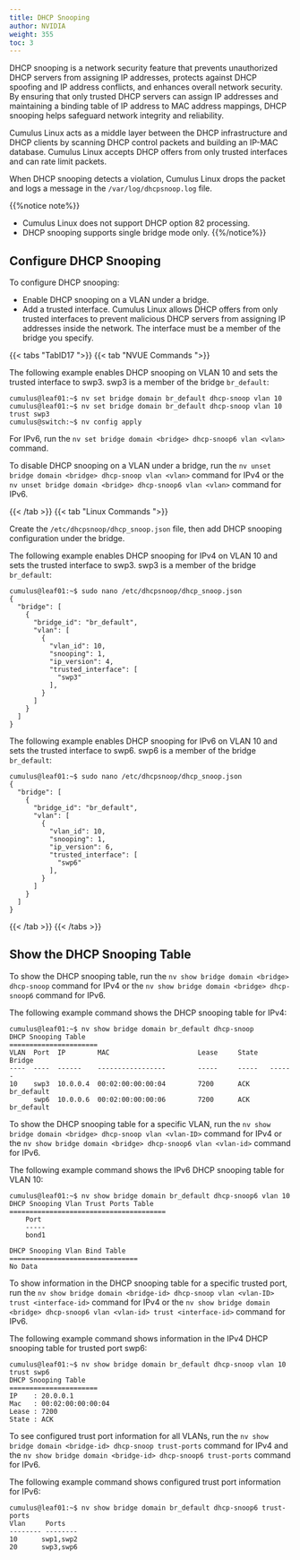 ```yaml
---
title: DHCP Snooping
author: NVIDIA
weight: 355
toc: 3
---
```

DHCP snooping is a network security feature that prevents unauthorized DHCP servers from assigning IP addresses, protects against DHCP spoofing and IP address conflicts, and enhances overall network security. By ensuring that only trusted DHCP servers can assign IP addresses and maintaining a binding table of IP address to MAC address mappings, DHCP snooping helps safeguard network integrity and reliability.

Cumulus Linux acts as a middle layer between the DHCP infrastructure and DHCP clients by scanning DHCP control packets and building an IP-MAC database. Cumulus Linux accepts DHCP offers from only trusted interfaces and can rate limit packets.

When DHCP snooping detects a violation, Cumulus Linux drops the packet and logs a message in the `/var/log/dhcpsnoop.log` file.

{{%notice note%}}
- Cumulus Linux does not support DHCP option 82 processing.
- DHCP snooping supports single bridge mode only.
{{%/notice%}}

## Configure DHCP Snooping

To configure DHCP snooping:
- Enable DHCP snooping on a VLAN under a bridge.
- Add a trusted interface. Cumulus Linux allows DHCP offers from only trusted interfaces to prevent malicious DHCP servers from assigning IP addresses inside the network. The interface must be a member of the bridge you specify.

{{< tabs "TabID17 ">}}
{{< tab "NVUE Commands ">}}

The following example enables DHCP snooping on VLAN 10 and sets the trusted interface to swp3. swp3 is a member of the bridge `br_default`:

```
cumulus@leaf01:~$ nv set bridge domain br_default dhcp-snoop vlan 10 
cumulus@leaf01:~$ nv set bridge domain br_default dhcp-snoop vlan 10 trust swp3
cumulus@switch:~$ nv config apply
```

For IPv6, run the `nv set bridge domain <bridge> dhcp-snoop6 vlan <vlan>` command.

To disable DHCP snooping on a VLAN under a bridge, run the `nv unset bridge domain <bridge> dhcp-snoop vlan <vlan>` command for IPv4 or the `nv unset bridge domain <bridge> dhcp-snoop6 vlan <vlan>` command for IPv6.

{{< /tab >}}
{{< tab "Linux Commands ">}}

Create the `/etc/dhcpsnoop/dhcp_snoop.json` file, then add DHCP snooping configuration under the bridge.

The following example enables DHCP snooping for IPv4 on VLAN 10 and sets the trusted interface to swp3. swp3 is a member of the bridge `br_default`:

```
cumulus@leaf01:~$ sudo nano /etc/dhcpsnoop/dhcp_snoop.json
{
  "bridge": [
    {
      "bridge_id": "br_default",
      "vlan": [
        {
          "vlan_id": 10,
          "snooping": 1,
          "ip_version": 4,
          "trusted_interface": [
            "swp3"
          ],
        }
      ]
    }
  ]
}
```

The following example enables DHCP snooping for IPv6 on VLAN 10 and sets the trusted interface to swp6. swp6 is a member of the bridge `br_default`:

```
cumulus@leaf01:~$ sudo nano /etc/dhcpsnoop/dhcp_snoop.json
{
  "bridge": [
    {
      "bridge_id": "br_default",
      "vlan": [
        {
          "vlan_id": 10,
          "snooping": 1,
          "ip_version": 6,
          "trusted_interface": [
            "swp6"
          ],
        }
      ]
    }
  ]
}
```

{{< /tab >}}
{{< /tabs >}}

## Show the DHCP Snooping Table

To show the DHCP snooping table, run the `nv show bridge domain <bridge> dhcp-snoop` command for IPv4 or the `nv show bridge domain <bridge> dhcp-snoop6` command for IPv6.

The following example command shows the DHCP snooping table for IPv4:

```
cumulus@leaf01:~$ nv show bridge domain br_default dhcp-snoop
DHCP Snooping Table 
====================== 
VLAN  Port  IP        MAC                      Lease     State   Bridge 
----  ----  ------    -----------------        -----     -----   ------ 
10    swp3  10.0.0.4  00:02:00:00:00:04        7200      ACK     br_default
      swp6  10.0.0.6  00:02:00:00:00:06        7200      ACK     br_default
```

To show the DHCP snooping table for a specific VLAN, run the `nv show bridge domain <bridge> dhcp-snoop vlan <vlan-ID>` command for IPv4 or the `nv show bridge domain <bridge> dhcp-snoop6 vlan <vlan-id>` command for IPv6.

The following example command shows the IPv6 DHCP snooping table for VLAN 10:

```
cumulus@leaf01:~$ nv show bridge domain br_default dhcp-snoop6 vlan 10
DHCP Snooping Vlan Trust Ports Table
=======================================
    Port 
    -----
    bond1

DHCP Snooping Vlan Bind Table
================================
No Data
```

To show information in the DHCP snooping table for a specific trusted port, run the `nv show bridge domain <bridge-id> dhcp-snoop vlan <vlan-ID> trust <interface-id>` command for IPv4 or the `nv show bridge domain <bridge> dhcp-snoop6 vlan <vlan-id> trust <interface-id>` command for IPv6.

The following example command shows information in the IPv4 DHCP snooping table for trusted port swp6:

```
cumulus@leaf01:~$ nv show bridge domain br_default dhcp-snoop vlan 10 trust swp6
DHCP Snooping Table 
====================== 
IP    : 20.0.0.1 
Mac   : 00:02:00:00:00:04 
Lease : 7200    
State : ACK  
```

To see configured trust port information for all VLANs, run the `nv show bridge domain <bridge-id> dhcp-snoop trust-ports` command for IPv4 and the `nv show bridge domain <bridge-id> dhcp-snoop6 trust-ports` command for IPv6.

The following example command shows configured trust port information for IPv6:

```
cumulus@leaf01:~$ nv show bridge domain br_default dhcp-snoop6 trust-ports
Vlan     Ports
-------- --------
10      swp1,swp2
20      swp3,swp6
```
